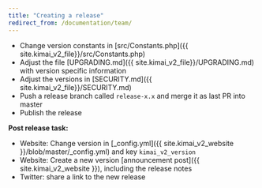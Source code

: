 ```yaml
---
title: "Creating a release"
redirect_from: /documentation/team/
---
```


- Change version constants in [src/Constants.php]({{ site.kimai_v2_file}}/src/Constants.php)
- Adjust the file [UPGRADING.md]({{ site.kimai_v2_file}}/UPGRADING.md) with version specific information
- Adjust the versions in [SECURITY.md]({{ site.kimai_v2_file}}/SECURITY.md)
- Push a release branch called `release-x.x` and merge it as last PR into master
- Publish the release

**Post release task:**
 
- Website: Change version in [_config.yml]({{ site.kimai_v2_website }}/blob/master/_config.yml) and key `kimai_v2_version`  
- Website: Create a new version [announcement post]({{ site.kimai_v2_website }}), including the release notes
- Twitter: share a link to the new release
